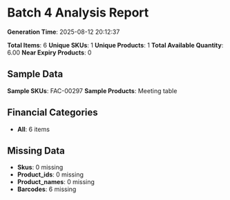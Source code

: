 # Batch 4 Analysis Report

**Generation Time**: 2025-08-12 20:12:37

**Total Items**: 6
**Unique SKUs**: 1
**Unique Products**: 1
**Total Available Quantity**: 6.00
**Near Expiry Products**: 0

## Sample Data
**Sample SKUs**: FAC-00297
**Sample Products**: Meeting table

## Financial Categories
- **All**: 6 items

## Missing Data
- **Skus**: 0 missing
- **Product_ids**: 0 missing
- **Product_names**: 0 missing
- **Barcodes**: 6 missing
